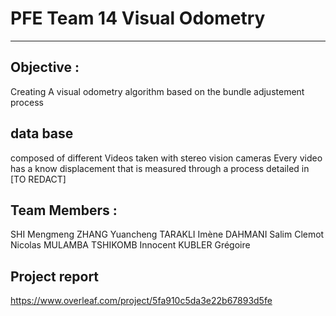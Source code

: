 # PFE Team 14 Visual Odometry

---

## Objective :

 Creating A visual odometry algorithm based on the bundle adjustement process

## data base
composed of different Videos taken with stereo vision cameras
Every video has a know displacement that is measured through a process detailed in [TO REDACT]

## Team Members :
 SHI Mengmeng
 ZHANG Yuancheng
 TARAKLI Imène
 DAHMANI Salim
 Clemot Nicolas
 MULAMBA TSHIKOMB Innocent
 KUBLER Grégoire

## Project report
  https://www.overleaf.com/project/5fa910c5da3e22b67893d5fe
